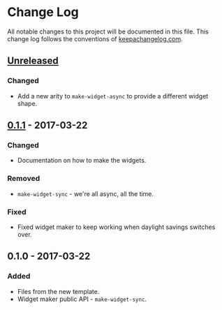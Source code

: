 # Change Log
All notable changes to this project will be documented in this file. This change log follows the conventions of [keepachangelog.com](http://keepachangelog.com/).

## [Unreleased]
### Changed
- Add a new arity to `make-widget-async` to provide a different widget shape.

## [0.1.1] - 2017-03-22
### Changed
- Documentation on how to make the widgets.

### Removed
- `make-widget-sync` - we're all async, all the time.

### Fixed
- Fixed widget maker to keep working when daylight savings switches over.

## 0.1.0 - 2017-03-22
### Added
- Files from the new template.
- Widget maker public API - `make-widget-sync`.

[Unreleased]: https://github.com/your-name/tasks/compare/0.1.1...HEAD
[0.1.1]: https://github.com/your-name/tasks/compare/0.1.0...0.1.1

